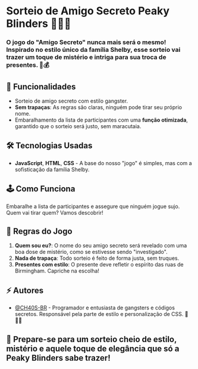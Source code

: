 # Sorteio de Amigo Secreto Peaky Blinders 🕵️‍♂️🎩

### O jogo do "Amigo Secreto" nunca mais será o mesmo! Inspirado no estilo único da família Shelby, esse sorteio vai trazer um toque de mistério e intriga para sua troca de presentes. 💼💰

## 🚀 Funcionalidades

- Sorteio de amigo secreto com estilo gangster.
- **Sem trapaças**: As regras são claras, ninguém pode tirar seu próprio nome.
- Embaralhamento da lista de participantes com uma **função otimizada**, garantido que o sorteio será justo, sem maracutaia.

## 🛠 Tecnologias Usadas

- **JavaScript**, **HTML**, **CSS** - A base do nosso "jogo" é simples, mas com a sofisticação da família Shelby.

## 🕹 Como Funciona

Embaralhe a lista de participantes e assegure que ninguém jogue sujo. Quem vai tirar quem? Vamos descobrir!

## 📜 Regras do Jogo

1. **Quem sou eu?**: O nome do seu amigo secreto será revelado com uma boa dose de mistério, como se estivesse sendo "investigado".
2. **Nada de trapaça**: Todo sorteio é feito de forma justa, sem truques.
3. **Presentes com estilo**: O presente deve refletir o espírito das ruas de Birmingham. Capriche na escolha!

## ⚡ Autores

- [@CH40S-BR](https://github.com/CH40S-BR) - Programador e entusiasta de gangsters e códigos secretos. Responsável pela parte de estilo e personalização de CSS. 🎩🕵️‍♂️

## 🎁 Prepare-se para um sorteio cheio de estilo, mistério e aquele toque de elegância que só a Peaky Blinders sabe trazer!